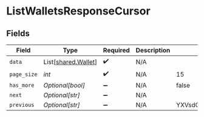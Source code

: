 # ListWalletsResponseCursor


## Fields

| Field                                                | Type                                                 | Required                                             | Description                                          | Example                                              |
| ---------------------------------------------------- | ---------------------------------------------------- | ---------------------------------------------------- | ---------------------------------------------------- | ---------------------------------------------------- |
| `data`                                               | List[[shared.Wallet](../../models/shared/wallet.md)] | :heavy_check_mark:                                   | N/A                                                  |                                                      |
| `page_size`                                          | *int*                                                | :heavy_check_mark:                                   | N/A                                                  | 15                                                   |
| `has_more`                                           | *Optional[bool]*                                     | :heavy_minus_sign:                                   | N/A                                                  | false                                                |
| `next`                                               | *Optional[str]*                                      | :heavy_minus_sign:                                   | N/A                                                  |                                                      |
| `previous`                                           | *Optional[str]*                                      | :heavy_minus_sign:                                   | N/A                                                  | YXVsdCBhbmQgYSBtYXhpbXVtIG1heF9yZXN1bHRzLol=         |